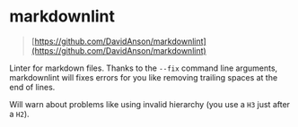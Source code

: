 # markdownlint

> [https://github.com/DavidAnson/markdownlint](https://github.com/DavidAnson/markdownlint)

Linter for markdown files. Thanks to the `--fix` command line arguments, markdownlint will fixes errors for you like removing trailing spaces at the end of lines.

Will warn about problems like using invalid hierarchy (you use a `H3` just after a `H2`).
